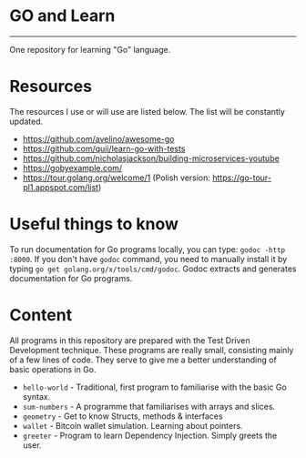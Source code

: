 # GO and Learn
---

One repository for learning "Go" language.

# Resources

The resources I use or will use are listed below. The list will be constantly updated.

   * https://github.com/avelino/awesome-go
   * https://github.com/quii/learn-go-with-tests
   * https://github.com/nicholasjackson/building-microservices-youtube
   * https://gobyexample.com/
   * https://tour.golang.org/welcome/1 (Polish version: https://go-tour-pl1.appspot.com/list)

# Useful things to know

To run documentation for Go programs locally, you can type: `godoc -http :8000`. If you don't have `godoc` command, you need to manually install it by typing `go get golang.org/x/tools/cmd/godoc`. Godoc extracts and generates documentation for Go programs.

# Content

All programs in this repository are prepared with the Test Driven Development technique.
These programs are really small, consisting mainly of a few lines of code. They serve to give me a better understanding of basic operations in Go.

   * `hello-world` - Traditional, first program to familiarise with the basic Go syntax. 
   * `sum-numbers` - A programme that familiarises with arrays and slices.
   * `geometry` - Get to know Structs, methods & interfaces 
   * `wallet` - Bitcoin wallet simulation. Learning about pointers.
   * `greeter` - Program to learn Dependency Injection. Simply greets the user.
